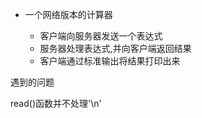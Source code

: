 
 - 一个网络版本的计算器
 
   * 客户端向服务器发送一个表达式
   * 服务器处理表达式,并向客户端返回结果
   * 客户端通过标准输出将结果打印出来


[](https://github.com/nullcanon/Network-programming-linux-/tree/master/chapter5)
[](https://github.com/nullcanon/Network-programming-linux-/blob/master/chapter5/serv.png)

遇到的问题

read()函数并不处理'\n'
